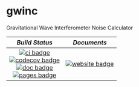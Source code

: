 # gwinc

Gravitational Wave Interferometer Noise Calculator

| *Build Status* | *Documents* |
|:--------------:|:-----------:|
| [![ci badge]][ci link]<br>[![codecov badge]][codecov link]<br>[![doc badge]][doc link]<br>[![pages badge]][pages link] | [![website badge]][website link] |

[doc badge]: https://github.com/jrunkening/gwinc/actions/workflows/Docs.yml/badge.svg
[doc link]: https://github.com/jrunkening/gwinc/actions/workflows/Docs.yml

[pages badge]: https://github.com/jrunkening/gwinc/actions/workflows/pages/pages-build-deployment/badge.svg
[pages link]: https://github.com/jrunkening/gwinc/actions/workflows/pages/pages-build-deployment

[ci badge]: https://github.com/jrunkening/gwinc/actions/workflows/CI.yml/badge.svg
[ci link]: https://github.com/jrunkening/gwinc/actions/workflows/CI.yml

[codecov badge]: https://codecov.io/gh/jrunkening/gwinc/branch/main/graph/badge.svg?token=ZBQBG3LQ49
[codecov link]: https://codecov.io/gh/jrunkening/gwinc
[codecov graph]: https://codecov.io/gh/jrunkening/gwinc/branch/main/graphs/sunburst.svg?token=ZBQBG3LQ49

[website badge]: https://img.shields.io/website?color=blue&url=https%3A%2F%2Fjrunkening.github.io%2Fgwinc%2F
[website link]: https://jrunkening.github.io/gwinc/
